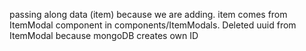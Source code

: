 passing along data (item) because we are adding. item comes from ItemModal component in components/ItemModals. Deleted uuid from ItemModal because mongoDB creates own ID